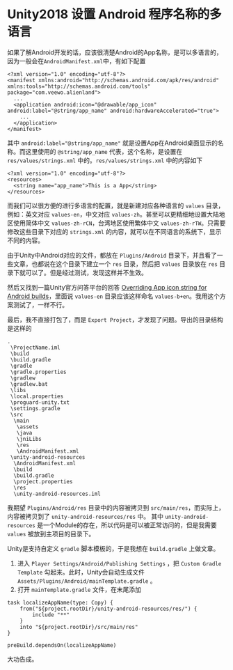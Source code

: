 # Unity2018 设置 Android 程序名称的多语言

如果了解Android开发的话，应该很清楚Android的App名称，是可以多语言的，因为一般会在`AndroidManifest.xml`中，有如下配置

```
<?xml version="1.0" encoding="utf-8"?>
<manifest xmlns:android="http://schemas.android.com/apk/res/android" xmlns:tools="http://schemas.android.com/tools" package="com.veewo.alienland">
  ...
  <application android:icon="@drawable/app_icon" android:label="@string/app_name" android:hardwareAccelerated="true">
    ...
  </application>
</manifest>
```

其中 `android:label="@string/app_name"` 就是设置App在Android桌面显示的名称。而这里使用的 `@string/app_name` 代表，这个名称，是设置在 `res/values/strings.xml` 中的。`res/values/strings.xml` 中的内容如下

```
<?xml version="1.0" encoding="utf-8"?>
<resources>
  <string name="app_name">This is a App</string>
</resources>
```

而我们可以很方便的进行多语言的配置，就是新建对应各种语言的 `values` 目录，例如：英文对应 `values-en`，中文对应 `values-zh`。甚至可以更精细地设置大陆地区使用简体中文 `values-zh-rCN`，台湾地区使用繁体中文 `values-zh-rTW`。只需要修改这些目录下对应的 `strings.xml` 的内容，就可以在不同语言的系统下，显示不同的内容。

由于Unity中Android对应的文件，都放在 `Plugins/Android` 目录下，并且看了一些文章，也都说在这个目录下建立一个 `res` 目录，然后把 `values` 目录放在 `res` 目录下就可以了。但是经过测试，发现这样并不生效。

然后又找到一篇Unity官方问答平台的回答 [Overriding App icon string for Android builds](https://answers.unity.com/questions/1300617/overriding-app-icon-string-for-android-builds.html?childToView=1311496#answer-1311496)，里面说 `values-en` 目录应该这样命名 `values-b+en`。我用这个方案测试了，一样不行。

最后，我不直接打包了，而是 `Export Project`，才发现了问题。导出的目录结构是这样的

```
.
 \ProjectName.iml
 \build
 \build.gradle
 \gradle
 \gradle.properties
 \gradlew
 \gradlew.bat
 \libs
 \local.properties
 \proguard-unity.txt
 \settings.gradle
 \src
  \main
   \assets
   \java
   \jniLibs
   \res
   \AndroidManifest.xml
 \unity-android-resources
  \AndroidManifest.xml
  \build
  \build.gradle
  \project.properties
  \res
  \unity-android-resources.iml
```

我期望 `Plugins/Android/res` 目录中的内容被拷贝到 `src/main/res`，而实际上，内容被拷贝到了 `unity-android-resources/res` 中。 其中 `unity-android-resources` 是一个Module的存在，所以代码是可以被正常访问的，但是我需要 `values` 被放到主项目的目录下。

Unity是支持自定义 `gradle` 脚本模板的，于是我想在 `build.gradle` 上做文章。

1. 进入 `Player Settings/Android/Publishing Settings` ，把 `Custom Gradle Template` 勾起来。此时，Unity会自动生成文件 `Assets/Plugins/Android/mainTemplate.gradle` 。
2. 打开 `mainTemplate.gradle` 文件，在末尾添加

```
task localizeAppName(type: Copy) {
    from("${project.rootDir}/unity-android-resources/res/") {
        include "**"
    }
    into "${project.rootDir}/src/main/res"
}

preBuild.dependsOn(localizeAppName)
```

大功告成。